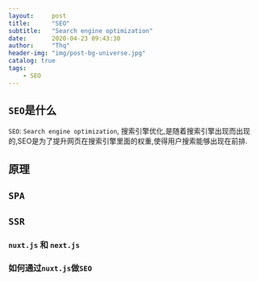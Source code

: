 ```yaml
---
layout:     post
title:      "SEO"
subtitle:   "Search engine optimization"
date:       2020-04-23 09:43:30
author:     "Thq" 
header-img: "img/post-bg-universe.jpg"
catalog: true
tags:
    - SEO
---
```


## `SEO`是什么

`SEO`: `Search engine optimization`, 搜索引擎优化,是随着搜索引擎出现而出现的,SEO是为了提升网页在搜索引擎里面的权重,使得用户搜索能够出现在前排.

## 原理

## `SPA`

## `SSR`

### `nuxt.js` 和 `next.js`

### 如何通过`nuxt.js`做`SEO`